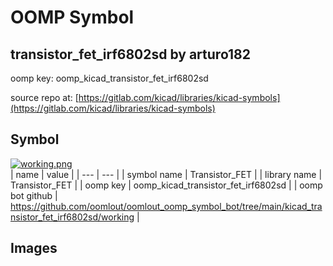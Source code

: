 # OOMP Symbol  
## transistor_fet_irf6802sd  by arturo182  
  
oomp key: oomp_kicad_transistor_fet_irf6802sd  
  
source repo at: [https://gitlab.com/kicad/libraries/kicad-symbols](https://gitlab.com/kicad/libraries/kicad-symbols)  
## Symbol  
  
[![working.png](working_600.png)](working.png)  
| name | value | 
| --- | --- | 
| symbol name | Transistor_FET | 
| library name | Transistor_FET | 
| oomp key | oomp_kicad_transistor_fet_irf6802sd | 
| oomp bot github | https://github.com/oomlout/oomlout_oomp_symbol_bot/tree/main/kicad_transistor_fet_irf6802sd/working | 
## Images  
